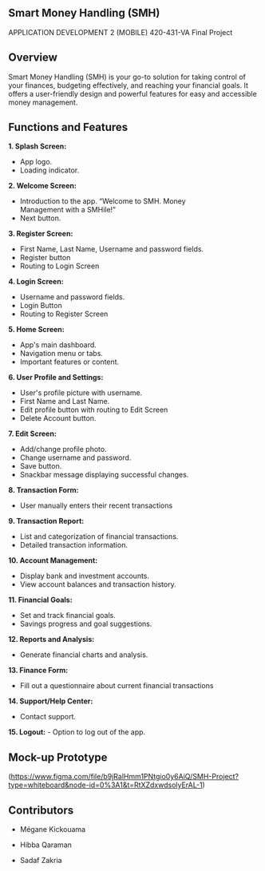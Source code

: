 ## Smart Money Handling (SMH)
APPLICATION DEVELOPMENT 2 (MOBILE) 420-431-VA Final Project

## Overview
Smart Money Handling (SMH) is your go-to solution for taking control of your finances, budgeting effectively, and reaching your financial goals. It offers a user-friendly design and powerful features for easy and accessible money management.

## Functions and Features
**1. Splash Screen:**
   - App logo.
   - Loading indicator.

**2. Welcome Screen:**
   - Introduction to the app. “Welcome to SMH. Money  
     Management with a SMHile!”
   - Next button.

**3. Register Screen:**
   - First Name, Last Name, Username and password
     fields.
   - Register button
   - Routing to Login Screen

**4. Login Screen:**
  - Username and password fields.
  - Login Button
  - Routing to Register Screen

**5. Home Screen:**
   - App's main dashboard.
   - Navigation menu or tabs.
   - Important features or content.

**6. User Profile and Settings:**
   - User's profile picture with username.
   - First Name and Last Name.
   - Edit profile button with routing to Edit Screen
   - Delete Account button.

**7. Edit Screen:**
   - Add/change profile photo.
   - Change username and password.
   - Save button.
   - Snackbar message displaying successful changes.

**8. Transaction Form:**
   - User manually enters their recent transactions

**9. Transaction Report:**
   - List and categorization of financial transactions.
   - Detailed transaction information.

**10. Account Management:**
   - Display bank and investment accounts.
   - View account balances and transaction history.

**11. Financial Goals:**
   - Set and track financial goals.
   - Savings progress and goal suggestions.
     
**12. Reports and Analysis:**
   - Generate financial charts and analysis.

**13. Finance Form:**
   - Fill out a questionnaire about current financial transactions

**14. Support/Help Center:**
   - Contact support.

**15. Logout:**
    - Option to log out of the app.

## Mock-up Prototype
(https://www.figma.com/file/b9jRalHmm1PNtgio0y6AiQ/SMH-Project?type=whiteboard&node-id=0%3A1&t=RtXZdxwdsolyErAL-1)

## Contributors
- Mégane Kickouama
* Hibba Qaraman
+ Sadaf Zakria
